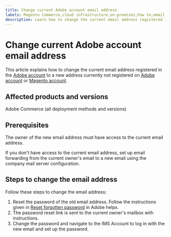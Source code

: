 ```yaml
---
title: Change current Adobe account email address
labels: Magento Commerce,cloud infrastructure,on-premises,how to,email,Adobe Commerce,Pro,Starter
description: Learn how to change the current email address registered in the Adobe account to a new address currently not registered in Adobe account or Magento account.
---
```


# Change current Adobe account email address

This article explains how to change the current email address registered in the [Adobe account](https://account.adobe.com/) to a new address currently not registered on [Adobe account](https://account.adobe.com/) or [Magento account](https://account.magento.com/).

## Affected products and versions

Adobe Commerce (all deployment methods and versions)

## Prerequisites 

The owner of the new email address must have access to the current email address.

If you don't have access to the current email address, set up email forwarding from the current owner's email to a new email using the company mail server configuration.

## Steps to change the email address

Follow these steps to change the email address:

1. Reset the password of the old email address. Follow the instructions given in [Reset forgotten password](https://helpx.adobe.com/manage-account/using/change-or-reset-password.html) in Adobe helpx.
1. The password reset link is sent to the current owner's mailbox with instructions.
1. Change the password and navigate to the IMS Account to log in with the new email and set up the password.

